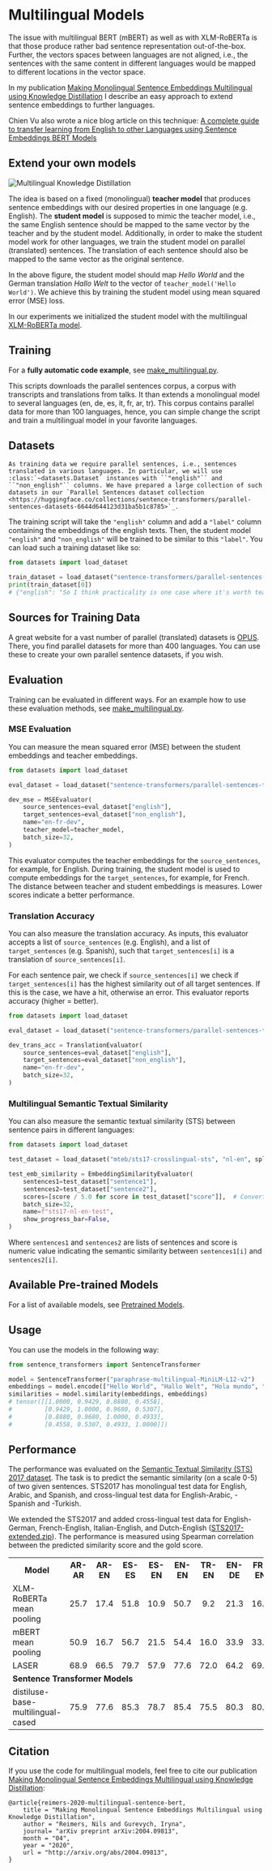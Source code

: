 # Multilingual Models
The issue with multilingual BERT (mBERT) as well as with XLM-RoBERTa is that those produce rather bad sentence representation out-of-the-box. Further, the vectors spaces between languages are not aligned, i.e., the sentences with the same content in different languages would be mapped to different locations in the vector space.

In my publication [Making Monolingual Sentence Embeddings Multilingual using Knowledge Distillation](https://arxiv.org/abs/2004.09813) I describe an easy approach to extend sentence embeddings to further languages.

Chien Vu also wrote a nice blog article on this technique: [A complete guide to transfer learning from English to other Languages using Sentence Embeddings BERT Models](https://towardsdatascience.com/a-complete-guide-to-transfer-learning-from-english-to-other-languages-using-sentence-embeddings-8c427f8804a9)

## Extend your own models
![Multilingual Knowledge Distillation](https://raw.githubusercontent.com/UKPLab/sentence-transformers/master/docs/img/multilingual-distillation.png)

The idea is based on a fixed (monolingual) **teacher model** that produces sentence embeddings with our desired properties in one language (e.g. English). The **student model** is supposed to mimic the teacher model, i.e., the same English sentence should be mapped to the same vector by the teacher and by the student model. Additionally, in order to make the student model work for other languages, we train the student model on parallel (translated) sentences. The translation of each sentence should also be mapped to the same vector as the original sentence.

In the above figure, the student model should map *Hello World* and the German translation *Hallo Welt* to the vector of ``teacher_model('Hello World')``. We achieve this by training the student model using mean squared error (MSE) loss.

In our experiments we initialized the student model with the multilingual [XLM-RoBERTa model](https://huggingface.co/FacebookAI/xlm-roberta-base). 

## Training 
For a **fully automatic code example**, see [make_multilingual.py](make_multilingual.py). 

This scripts downloads the parallel sentences corpus, a corpus with transcripts and translations from talks. It than extends a monolingual model to several languages (en, de, es, it, fr, ar, tr). This corpus contains parallel data for more than 100 languages, hence, you can simple change the script and train a multilingual model in your favorite languages.

## Datasets

```{eval-rst}
As training data we require parallel sentences, i.e., sentences translated in various languages. In particular, we will use :class:`~datasets.Dataset` instances with ``"english"`` and ``"non_english"`` columns. We have prepared a large collection of such datasets in our `Parallel Sentences dataset collection <https://huggingface.co/collections/sentence-transformers/parallel-sentences-datasets-6644d644123d31ba5b1c8785>`_.
```

The training script will take the `"english"` column and add a `"label"` column containing the embeddings of the english texts. Then, the student model `"english"` and `"non_english"` will be trained to be similar to this `"label"`. You can load such a training dataset like so:

```python
from datasets import load_dataset

train_dataset = load_dataset("sentence-transformers/parallel-sentences-talks", "en-de", split="train")
print(train_dataset[0])
# {"english": "So I think practicality is one case where it's worth teaching people by hand.", "non_english": "Ich denke, dass es sich aus diesem Grund lohnt, den Leuten das Rechnen von Hand beizubringen."}
```

## Sources for Training Data
A great website for a vast number of parallel (translated) datasets is [OPUS](http://opus.nlpl.eu/). There, you find parallel datasets for more than 400 languages. You can use these to create your own parallel sentence datasets, if you wish.

## Evaluation

Training can be evaluated in different ways. For an example how to use these evaluation methods, see [make_multilingual.py](make_multilingual.py). 

### MSE Evaluation
You can measure the mean squared error (MSE) between the student embeddings and teacher embeddings.

```python
from datasets import load_dataset

eval_dataset = load_dataset("sentence-transformers/parallel-sentences-talks", "en-fr", split="dev")

dev_mse = MSEEvaluator(
    source_sentences=eval_dataset["english"],
    target_sentences=eval_dataset["non_english"],
    name="en-fr-dev",
    teacher_model=teacher_model,
    batch_size=32,
)
```

This evaluator computes the teacher embeddings for the `source_sentences`, for example, for English. During training, the student model is used to compute embeddings for the `target_sentences`, for example, for French. The distance between teacher and student embeddings is measures. Lower scores indicate a better performance.

### Translation Accuracy
You can also measure the translation accuracy. As inputs, this evaluator accepts a list of `source_sentences` (e.g. English), and a list of `target_sentences` (e.g. Spanish), such that `target_sentences[i]` is a translation of `source_sentences[i]`.

For each sentence pair, we check if `source_sentences[i]` we check if `target_sentences[i]` has the highest similarity out of all target sentences. If this is the case, we have a hit, otherwise an error. This evaluator reports accuracy (higher = better). 

```python
from datasets import load_dataset

eval_dataset = load_dataset("sentence-transformers/parallel-sentences-talks", "en-fr", split="dev")

dev_trans_acc = TranslationEvaluator(
    source_sentences=eval_dataset["english"],
    target_sentences=eval_dataset["non_english"],
    name="en-fr-dev",
    batch_size=32,
)
```

### Multilingual Semantic Textual Similarity
You can also measure the semantic textual similarity (STS) between sentence pairs in different languages:

```python
from datasets import load_dataset

test_dataset = load_dataset("mteb/sts17-crosslingual-sts", "nl-en", split="test")

test_emb_similarity = EmbeddingSimilarityEvaluator(
    sentences1=test_dataset["sentence1"],
    sentences2=test_dataset["sentence2"],
    scores=[score / 5.0 for score in test_dataset["score"]],  # Convert 0-5 scores to 0-1 scores
    batch_size=32,
    name=f"sts17-nl-en-test",
    show_progress_bar=False,
)
```

Where `sentences1` and `sentences2` are lists of sentences and score is numeric value indicating the semantic similarity between `sentences1[i]` and `sentences2[i]`.

## Available Pre-trained Models
For a list of available models, see [Pretrained Models](../../../../docs/sentence_transformer/pretrained_models.md#multilingual-models).

## Usage
You can use the models in the following way:

```python
from sentence_transformers import SentenceTransformer

model = SentenceTransformer("paraphrase-multilingual-MiniLM-L12-v2")
embeddings = model.encode(["Hello World", "Hallo Welt", "Hola mundo", "Bye, Moon!"])
similarities = model.similarity(embeddings, embeddings)
# tensor([[1.0000, 0.9429, 0.8880, 0.4558],
#         [0.9429, 1.0000, 0.9680, 0.5307],
#         [0.8880, 0.9680, 1.0000, 0.4933],
#         [0.4558, 0.5307, 0.4933, 1.0000]])
```

## Performance
The performance was evaluated on the [Semantic Textual Similarity (STS) 2017 dataset](http://ixa2.si.ehu.es/stswiki/index.php/Main_Page). The task is to predict the semantic similarity (on a scale 0-5) of two given sentences. STS2017 has monolingual test data for English, Arabic, and Spanish, and cross-lingual test data for English-Arabic, -Spanish and -Turkish.

We extended the STS2017 and added cross-lingual test data for English-German, French-English, Italian-English, and Dutch-English ([STS2017-extended.zip](https://public.ukp.informatik.tu-darmstadt.de/reimers/sentence-transformers/datasets/STS2017-extended.zip)). The performance is measured using Spearman correlation between the predicted similarity score and the gold score.

<table class="docutils">
  <tr>
    <th>Model</th>
    <th>AR-AR</th>
    <th>AR-EN</th>
    <th>ES-ES</th>
    <th>ES-EN</th>
    <th>EN-EN</th>
    <th>TR-EN</th>
    <th>EN-DE</th>
    <th>FR-EN</th>
    <th>IT-EN</th>
    <th>NL-EN</th>
    <th>Average</th>
  </tr>
  <tr>
    <td>XLM-RoBERTa mean pooling </td>
    <td align="center">25.7</td>
    <td align="center">17.4</td>
    <td align="center">51.8</td>
    <td align="center">10.9</td>
    <td align="center">50.7</td>
    <td align="center">9.2</td>
    <td align="center">21.3</td>
    <td align="center">16.6</td>
    <td align="center">22.9</td>
    <td align="center">26.0</td>
    <td align="center">25.2</td>
  </tr>
  <tr>
    <td>mBERT mean pooling </td>
    <td align="center">50.9</td>
    <td align="center">16.7</td>
    <td align="center">56.7</td>
    <td align="center">21.5</td>
    <td align="center">54.4</td>
    <td align="center">16.0</td>
    <td align="center">33.9</td>
    <td align="center">33.0</td>
    <td align="center">34.0</td>
    <td align="center">35.6</td>
    <td align="center">35.3</td>
  </tr>
  <tr>
    <td>LASER</td>
    <td align="center">68.9</td>
    <td align="center">66.5</td>
    <td align="center">79.7</td>
    <td align="center">57.9</td>
    <td align="center">77.6</td>
    <td align="center">72.0</td>
    <td align="center">64.2</td>
    <td align="center">69.1</td>
    <td align="center">70.8</td>
    <td align="center">68.5</td>
    <td align="center">69.5</td>
  </tr> 
  <tr>
    <td colspan="12"><b>Sentence Transformer Models</b></td>
  </tr>
  <tr>
  <td>distiluse-base-multilingual-cased</td>
    <td align="center">75.9</td>
    <td align="center">77.6</td>
    <td align="center">85.3</td>
    <td align="center">78.7</td>
    <td align="center">85.4</td>
    <td align="center">75.5</td>
    <td align="center">80.3</td>
    <td align="center">80.2</td>
    <td align="center">80.5</td>
    <td align="center">81.7</td>
    <td align="center">80.1</td>
    </tr>
</table>

## Citation
If you use the code for multilingual models, feel free to cite our publication [Making Monolingual Sentence Embeddings Multilingual using Knowledge Distillation](https://arxiv.org/abs/2004.09813):
``` 
@article{reimers-2020-multilingual-sentence-bert,
    title = "Making Monolingual Sentence Embeddings Multilingual using Knowledge Distillation",
    author = "Reimers, Nils and Gurevych, Iryna",
    journal= "arXiv preprint arXiv:2004.09813",
    month = "04",
    year = "2020",
    url = "http://arxiv.org/abs/2004.09813",
}
```
